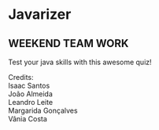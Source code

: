 # Javarizer
## WEEKEND TEAM WORK

Test your java skills with this awesome quiz!

Credits:  
Isaac Santos  
João Almeida  
Leandro Leite  
Margarida Gonçalves  
Vânia Costa

